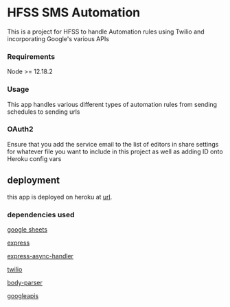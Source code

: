 # HFSS SMS Automation
This is a project for HFSS to handle Automation rules using Twilio and incorporating Google's various APIs

### Requirements
Node >= 12.18.2

### Usage

This app handles various different types of automation rules from sending schedules to sending urls

### OAuth2 
Ensure that you add the service email to the list of editors in share settings for whatever file you want to include in this project as well as adding ID onto Heroku config vars

## deployment
this app is deployed on heroku at [url](https://hfss-twilio-server.herokuapp.com/). 

### dependencies used
[google sheets](https://www.npmjs.com/package/google-spreadsheet)

[express](https://www.npmjs.com/package/express)

[express-async-handler](https://www.npmjs.com/package/express-async-handler)

[twilio](https://www.npmjs.com/package/twilio)

[body-parser](https://www.npmjs.com/package/body-parser)

[googleapis](https://www.npmjs.com/package/googleapis)

